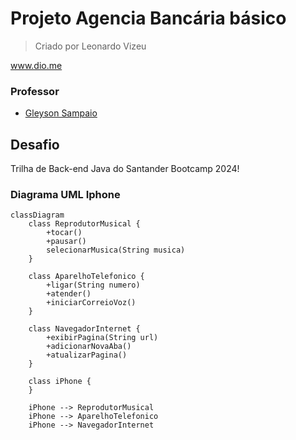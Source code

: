 # Projeto Agencia Bancária básico
> Criado por Leonardo Vizeu

www.dio.me

### Professor
- [Gleyson Sampaio](https://github.com/glysns)

## Desafio

Trilha de Back-end Java do Santander Bootcamp 2024!

### Diagrama UML Iphone

```
classDiagram
    class ReprodutorMusical {
        +tocar()
        +pausar()
        selecionarMusica(String musica)
    }

    class AparelhoTelefonico {
        +ligar(String numero)
        +atender()
        +iniciarCorreioVoz()
    }

    class NavegadorInternet {
        +exibirPagina(String url)
        +adicionarNovaAba()
        +atualizarPagina()
    } 

    class iPhone {
    }

    iPhone --> ReprodutorMusical
    iPhone --> AparelhoTelefonico
    iPhone --> NavegadorInternet
```
